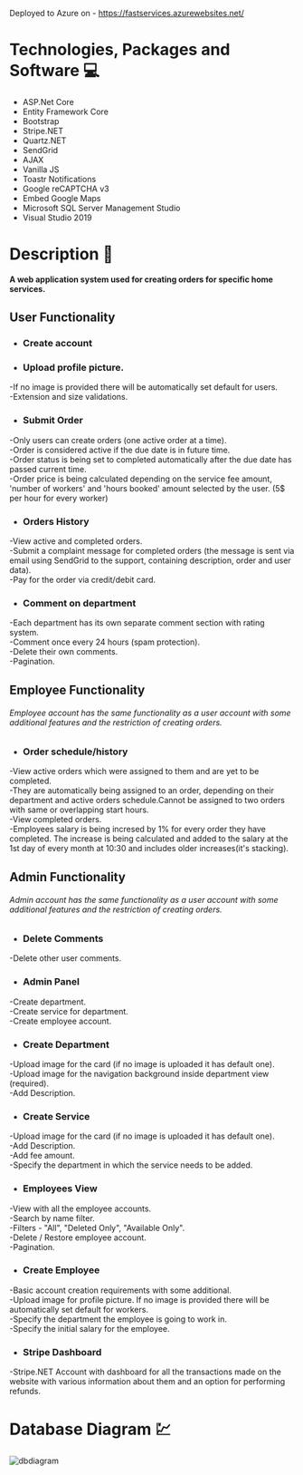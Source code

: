 Deployed to Azure on - https://fastservices.azurewebsites.net/
# Technologies, Packages and Software :computer:
 - ASP.Net Core
 - Entity Framework Core
 - Bootstrap
 - Stripe.NET
 - Quartz.NET
 - SendGrid
 - AJAX
 - Vanilla JS
 - Toastr Notifications
 - Google reCAPTCHA v3
 - Embed Google Maps
 - Microsoft SQL Server Management Studio
 - Visual Studio 2019
 
# Description :memo:
**A web application system used for creating orders for specific home services.**

## User Functionality
 - ### Create account
 - ### Upload profile picture.<br>
  -If no image is provided there will be automatically set default for users.<br>
  -Extension and size validations.
 - ### Submit Order<br>
  -Only users can create orders (one active order at a time).<br>
  -Order is considered active if the due date is in future time.<br>
  -Order status is being set to completed automatically after the due date has passed current time.<br>
  -Order price is being calculated depending on the service fee amount, 'number of workers' and 'hours booked' amount selected by the user. (5$ per hour for every worker)
 - ### Orders History<br>
  -View active and completed orders.<br>
  -Submit a complaint message for completed orders (the message is sent via email using SendGrid to the support, containing description, order and user data).<br>
  -Pay for the order via credit/debit card.<br>
 - ### Comment on department<br>
  -Each department has its own separate comment section with rating system.<br>
  -Comment once every 24 hours (spam protection).<br>
  -Delete their own comments.<br>
  -Pagination.<br>
  
## Employee Functionality
 ###### Employee account has the same functionality as a user account with some additional features and the restriction of creating orders.<br>

 - ### Order schedule/history<br>
 -View active orders which were assigned to them and are yet to be completed.<br>
 -They are automatically being assigned to an order, depending on their department and active orders schedule.Cannot be assigned to two orders with same or overlapping start hours.<br>
 -View completed orders.<br>
 -Employees salary is being incresed by 1% for every order they have completed. The increase is being calculated and added to the salary at the 1st day of every month at 10:30 and includes older increases(it's stacking).<br>
 
 ## Admin Functionality
  ###### Admin account has the same functionality as a user account with some additional features and the restriction of creating orders.<br>
  
 - ### Delete Comments<br>
  -Delete other user comments.<br>
 - ### Admin Panel<br>
  -Create department.<br>
  -Create service for department.<br>
  -Create employee account.<br>
 - ### Create Department<br>
  -Upload image for the card (if no image is uploaded it has default one).<br>
  -Upload image for the navigation background inside department view (required).<br>
  -Add Description.<br>
 - ### Create Service<br>
  -Upload image for the card (if no image is uploaded it has default one).<br>
  -Add Description.<br>
  -Add fee amount.<br>
  -Specify the department in which the service needs to be added.
 - ### Employees View<br>
  -View with all the employee accounts.<br>
  -Search by name filter.<br>
  -Filters - "All", "Deleted Only", "Available Only".<br>
  -Delete / Restore employee account.<br>
  -Pagination.<br>
 - ### Create Employee<br>
  -Basic account creation requirements with some additional.<br>
  -Upload image for profile picture. If no image is provided there will be automatically set default for workers.<br>
  -Specify the department the employee is going to work in.<br>
  -Specify the initial salary for the employee.<br>
 - ### Stripe Dashboard<br>
  -Stripe.NET Account with dashboard for all the transactions made on the website with various information about them and an option for performing refunds.
  
  
# Database Diagram :chart:
![dbdiagram](https://user-images.githubusercontent.com/61605749/101865298-8d736480-3b7e-11eb-90f2-663d0e59cc0b.png)
